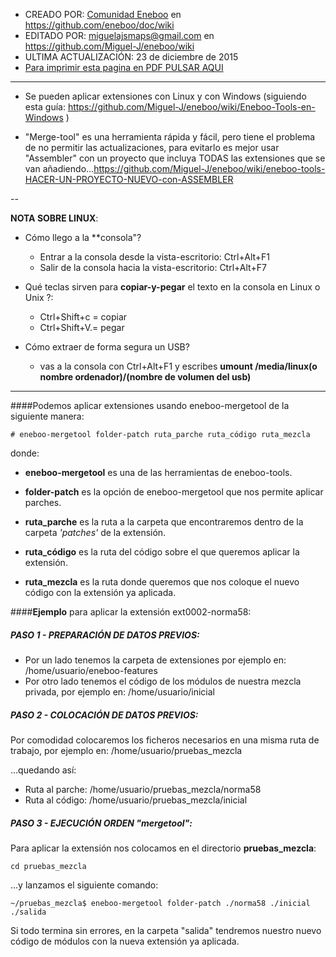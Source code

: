 * CREADO POR: [Comunidad Eneboo](http://www.eneboo.org) en https://github.com/eneboo/doc/wiki
* EDITADO POR: miguelajsmaps@gmail.com en https://github.com/Miguel-J/eneboo/wiki
* ULTIMA ACTUALIZACIÓN: 23 de diciembre de 2015
* [Para imprimir esta pagina en PDF PULSAR AQUI](https://gitprint.com/Miguel-J/eneboo/wiki/C%C3%B3mo-a%C3%B1adir-una-extensi%C3%B3n-a-una-mezcla-con-MergeTool)

----
* Se pueden aplicar extensiones con Linux y con Windows (siguiendo esta guía: https://github.com/Miguel-J/eneboo/wiki/Eneboo-Tools-en-Windows )

* "Merge-tool" es una herramienta rápida y fácil, pero tiene el problema de no permitir las actualizaciones, para evitarlo es mejor usar "Assembler" con un proyecto que incluya TODAS las extensiones que se van añadiendo...https://github.com/Miguel-J/eneboo/wiki/eneboo-tools-HACER-UN-PROYECTO-NUEVO-con-ASSEMBLER

--

**NOTA SOBRE LINUX**:
* Cómo llego a la **consola"?
     * Entrar a la consola desde la vista-escritorio: Ctrl+Alt+F1
     * Salir de la consola hacia la vista-escritorio: Ctrl+Alt+F7

* Qué teclas sirven para **copiar-y-pegar** el texto en la consola en Linux o Unix ?:
     * Ctrl+Shift+c = copiar
     * Ctrl+Shift+V.= pegar

* Cómo extraer de forma segura un USB?
     * vas a la consola con Ctrl+Alt+F1 y escribes **umount /media/linux(o nombre ordenador)/(nombre de volumen del usb)**

----
####Podemos aplicar extensiones usando eneboo-mergetool de la siguiente manera:

`# eneboo-mergetool folder-patch ruta_parche ruta_código ruta_mezcla`

donde:

* **eneboo-mergetool** es una de las herramientas de eneboo-tools.

* **folder-patch** es la opción de eneboo-mergetool que nos permite aplicar parches.

* **ruta_parche** es la ruta a la carpeta que encontraremos dentro de la carpeta _'patches'_ de la extensión.

* **ruta_código** es la ruta del código sobre el que queremos aplicar la extensión.

* **ruta_mezcla** es la ruta donde queremos que nos coloque el nuevo código con la extensión ya aplicada.



####**Ejemplo** para aplicar la extensión ext0002-norma58:

##### PASO 1 - PREPARACIÓN DE DATOS PREVIOS:

- Por un lado tenemos la carpeta de extensiones por ejemplo en:
         /home/usuario/eneboo-features
- Por otro lado tenemos el código de los módulos de nuestra mezcla privada, por ejemplo en:
         /home/usuario/inicial

##### PASO 2 - COLOCACIÓN DE DATOS PREVIOS:

Por comodidad colocaremos los ficheros necesarios en una misma ruta de trabajo, por ejemplo en:
         /home/usuario/pruebas_mezcla

...quedando así:

- Ruta al parche: /home/usuario/pruebas_mezcla/norma58
- Ruta al código: /home/usuario/pruebas_mezcla/inicial

##### PASO 3 - EJECUCIÓN ORDEN "mergetool":

Para aplicar la extensión nos colocamos en el directorio **pruebas_mezcla**:

`cd pruebas_mezcla`

...y lanzamos el siguiente comando:

`~/pruebas_mezcla$ eneboo-mergetool folder-patch ./norma58 ./inicial ./salida`

Si todo termina sin errores, en la carpeta "salida" tendremos nuestro nuevo código de módulos con la nueva extensión ya aplicada.